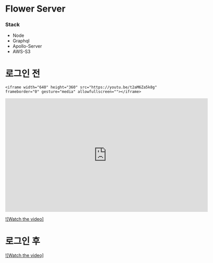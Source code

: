# Flower Server

### Stack

* Node
* Graphql
* Apollo-Server
* AWS-S3


# 로그인 전
```
<iframe width="640" height="360" src="https://youtu.be/t2aM6Za5k8g" frameborder="0" gesture="media" allowfullscreen=""></iframe>

```
<iframe width="640" height="360" src="https://youtu.be/t2aM6Za5k8g" frameborder="0" gesture="media" allowfullscreen=""></iframe>

[![Watch the video]](https://youtu.be/t2aM6Za5k8g)



# 로그인 후 

[![Watch the video]](https://youtu.be/C5jrrZ-R1Dc)
